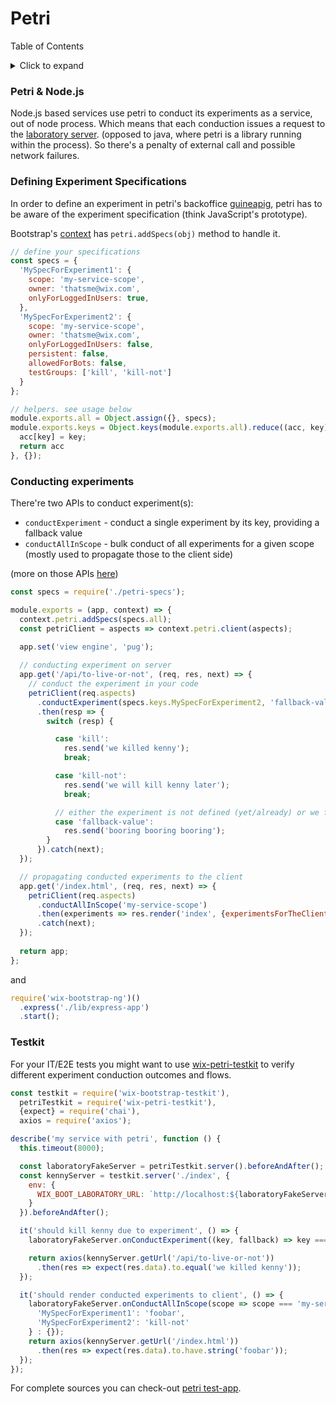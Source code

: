 # Petri

Table of Contents
<!-- ⛔️ AUTO-GENERATED-CONTENT:START (TOC:collapse=true&collapseText=Click to expand) -->
<details>
<summary>Click to expand</summary>

  * [Petri & Node.js](#petri--nodejs)
  * [Defining Experiment Specifications](#defining-experiment-specifications)
  * [Conducting experiments](#conducting-experiments)
  * [Testkit](#testkit)

</details>
<!-- ⛔️ AUTO-GENERATED-CONTENT:START (TOC:collapse=true&collapseText=Click to expand) -->
<!-- ⛔️ AUTO-GENERATED-CONTENT:END -->

### Petri & Node.js
Node.js based services use petri to conduct its experiments as a service, out of node process. 
Which means that each conduction issues a request to the [laboratory server](https://github.com/wix-private/wix-petri/tree/master/wix-laboratory-server). 
(opposed to java, where petri is a library running within the process). So there's a penalty of external call and possible 
network failures.

### Defining Experiment Specifications
In order to define an experiment in petri's backoffice [guineapig](https://guineapig.wix.com/home/),
petri has to be aware of the experiment specification (think JavaScript's prototype). 

Bootstrap's [context](../wix-bootstrap-ng/README.md#context) has `petri.addSpecs(obj)` method to handle it.

<!-- ⛔️ AUTO-GENERATED-CONTENT:START (CODE:src=../test-apps/petri/lib/petri-specs.js) -->
<!-- The below code snippet is automatically added from ../test-apps/petri/lib/petri-specs.js -->
```js
// define your specifications
const specs = {
  'MySpecForExperiment1': {
    scope: 'my-service-scope',
    owner: 'thatsme@wix.com',
    onlyForLoggedInUsers: true,
  },
  'MySpecForExperiment2': {
    scope: 'my-service-scope',
    owner: 'thatsme@wix.com',
    onlyForLoggedInUsers: false,
    persistent: false,
    allowedForBots: false,
    testGroups: ['kill', 'kill-not']
  }
};

// helpers. see usage below
module.exports.all = Object.assign({}, specs);
module.exports.keys = Object.keys(module.exports.all).reduce((acc, key) => {
  acc[key] = key;
  return acc
}, {});
```
<!-- ⛔️ AUTO-GENERATED-CONTENT:START (CODE:src=../test-apps/petri/lib/petri-specs.js) -->
<!-- ⛔️ AUTO-GENERATED-CONTENT:END -->

### Conducting experiments
There're two APIs to conduct experiment(s):
- `conductExperiment` - conduct a single experiment by its key, providing a fallback value
- `conductAllInScope` - bulk conduct of all experiments for a given scope (mostly used to propagate those to the client side)

(more on those APIs [here](../../petri/wix-petri-client/README.md#api))

<!-- ⛔️ AUTO-GENERATED-CONTENT:START (CODE:src=../test-apps/petri/lib/express-app.js) -->
<!-- The below code snippet is automatically added from ../test-apps/petri/lib/express-app.js -->
```js
const specs = require('./petri-specs');

module.exports = (app, context) => {
  context.petri.addSpecs(specs.all);
  const petriClient = aspects => context.petri.client(aspects);

  app.set('view engine', 'pug');
  
  // conducting experiment on server        
  app.get('/api/to-live-or-not', (req, res, next) => {
    // conduct the experiment in your code
    petriClient(req.aspects)
      .conductExperiment(specs.keys.MySpecForExperiment2, 'fallback-value')
      .then(resp => {
        switch (resp) {

          case 'kill':
            res.send('we killed kenny');
            break;

          case 'kill-not':
            res.send('we will kill kenny later');
            break;

          // either the experiment is not defined (yet/already) or we failed to talk to the laboratory server
          case 'fallback-value':
            res.send('booring booring booring');
        }
      }).catch(next);
  });

  // propagating conducted experiments to the client
  app.get('/index.html', (req, res, next) => {
    petriClient(req.aspects)
      .conductAllInScope('my-service-scope')
      .then(experiments => res.render('index', {experimentsForTheClient: JSON.stringify(experiments)})) // assuming we have a view with that name
      .catch(next);
  });
  
  return app;
};
```
<!-- ⛔️ AUTO-GENERATED-CONTENT:START (CODE:src=../test-apps/petri/lib/express-app.js) -->
<!-- ⛔️ AUTO-GENERATED-CONTENT:END -->

and

<!-- ⛔️ AUTO-GENERATED-CONTENT:START (CODE:src=../test-apps/petri/index.js) -->
<!-- The below code snippet is automatically added from ../test-apps/petri/index.js -->
```js
require('wix-bootstrap-ng')()
  .express('./lib/express-app')
  .start();
```
<!-- ⛔️ AUTO-GENERATED-CONTENT:START (CODE:src=../test-apps/petri/index.js) -->
<!-- ⛔️ AUTO-GENERATED-CONTENT:END -->


### Testkit
For your IT/E2E tests you might want to use [wix-petri-testkit](../../petri/wix-petri-testkit/README.md) to verify 
different experiment conduction outcomes and flows.

<!-- ⛔️ AUTO-GENERATED-CONTENT:START (CODE:src=../test-apps/petri/test/express-app.it.js) -->
<!-- The below code snippet is automatically added from ../test-apps/petri/test/express-app.it.js -->
```js
const testkit = require('wix-bootstrap-testkit'),
  petriTestkit = require('wix-petri-testkit'),
  {expect} = require('chai'),
  axios = require('axios');

describe('my service with petri', function () {
  this.timeout(8000);

  const laboratoryFakeServer = petriTestkit.server().beforeAndAfter();
  const kennyServer = testkit.server('./index', {
    env: {
      WIX_BOOT_LABORATORY_URL: `http://localhost:${laboratoryFakeServer.getPort()}`
    }
  }).beforeAndAfter();

  it('should kill kenny due to experiment', () => {
    laboratoryFakeServer.onConductExperiment((key, fallback) => key === 'MySpecForExperiment2' ? 'kill' : fallback);

    return axios(kennyServer.getUrl('/api/to-live-or-not'))
      .then(res => expect(res.data).to.equal('we killed kenny'));
  });

  it('should render conducted experiments to client', () => {
    laboratoryFakeServer.onConductAllInScope(scope => scope === 'my-service-scope' ? {
      'MySpecForExperiment1': 'foobar',
      'MySpecForExperiment2': 'kill-not'
    } : {});
    return axios(kennyServer.getUrl('/index.html'))
      .then(res => expect(res.data).to.have.string('foobar'));
  });
});
```
<!-- ⛔️ AUTO-GENERATED-CONTENT:START (CODE:src=../test-apps/petri/test/express-app.it.js) -->
<!-- ⛔️ AUTO-GENERATED-CONTENT:END -->

For complete sources you can check-out [petri test-app](../test-apps/petri).